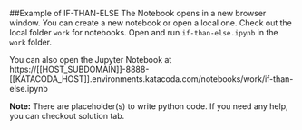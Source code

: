 ##Example of IF-THAN-ELSE
The Notebook opens in a new browser window. You can create a new notebook or open a local one. Check out the local folder `work` for notebooks. Open and run `if-than-else.ipynb` in the `work` folder.

You can also open the Jupyter Notebook at https://[[HOST_SUBDOMAIN]]-8888-[[KATACODA_HOST]].environments.katacoda.com/notebooks/work/if-than-else.ipynb

**Note:**
There are placeholder(s) to write python code. If you need any help, you can checkout solution tab.